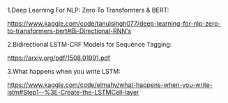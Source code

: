 1.Deep Learning For NLP: Zero To Transformers & BERT:

https://www.kaggle.com/code/tanulsingh077/deep-learning-for-nlp-zero-to-transformers-bert#Bi-Directional-RNN's

2.Bidirectional LSTM-CRF Models for Sequence Tagging:

https://arxiv.org/pdf/1508.01991.pdf

3.What happens when you write LSTM:

https://www.kaggle.com/code/elmahy/what-happens-when-you-write-lstm#Step1--%3E-Create-the-LSTMCell-layer
